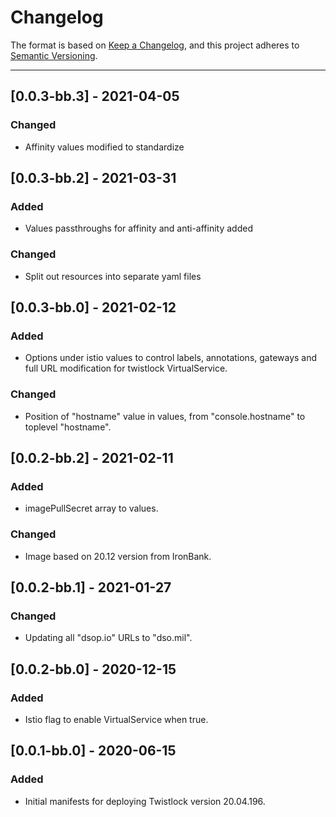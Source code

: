 # Changelog

The format is based on [Keep a Changelog](https://keepachangelog.com/en/1.0.0/), and this project adheres to [Semantic Versioning](https://semver.org/spec/v2.0.0.html).

---

## [0.0.3-bb.3] - 2021-04-05
### Changed
- Affinity values modified to standardize

## [0.0.3-bb.2] - 2021-03-31
### Added
- Values passthroughs for affinity and anti-affinity added
### Changed
- Split out resources into separate yaml files

## [0.0.3-bb.0] - 2021-02-12
### Added
- Options under istio values to control labels, annotations, gateways and full URL modification for twistlock VirtualService.

### Changed
- Position of "hostname" value in values, from "console.hostname" to toplevel "hostname".

## [0.0.2-bb.2] - 2021-02-11
### Added
- imagePullSecret array to values.

### Changed
- Image based on 20.12 version from IronBank.

## [0.0.2-bb.1] - 2021-01-27
### Changed
- Updating all "dsop.io" URLs to "dso.mil".

## [0.0.2-bb.0] - 2020-12-15
### Added
- Istio flag to enable VirtualService when true.

## [0.0.1-bb.0] - 2020-06-15
### Added
- Initial manifests for deploying Twistlock version 20.04.196.

